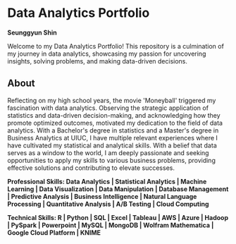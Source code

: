 # Data Analytics Portfolio
**Seunggyun Shin**

Welcome to my Data Analytics Portfolio! This repository is a culmination of my journey in data analytics, showcasing my passion for uncovering insights, solving problems, and making data-driven decisions.

## About

Reflecting on my high school years, the movie 'Moneyball' triggered my fascination with data analytics. Observing the strategic application of statistics and data-driven decision-making, and acknowledging how they promote optimized outcomes, motivated my dedication to the field of data analytics. With a Bachelor's degree in statistics and a Master's degree in Business Analytics at UIUC, I have multiple relevant experiences where I have cultivated my statistical and analytical skills. With a belief that data serves as a window to the world, I am deeply passionate and seeking opportunities to apply my skills to various business problems, providing effective solutions and contributing to elevate successes.


**Professional Skills:
Data Analytics | Statistical Analytics | Machine Learning | Data Visualization | Data Manipulation | Database Management | Predictive Analysis | Business Intelligence | Natural Language Processing | Quantitative Analysis | 
A/B Testing | Cloud Computing**


**Technical Skills:
R | Python | SQL | Excel | Tableau | AWS | Azure | Hadoop | PySpark | Powerpoint | MySQL | MongoDB | Wolfram Mathematica | Google Cloud Platform | KNIME** 
